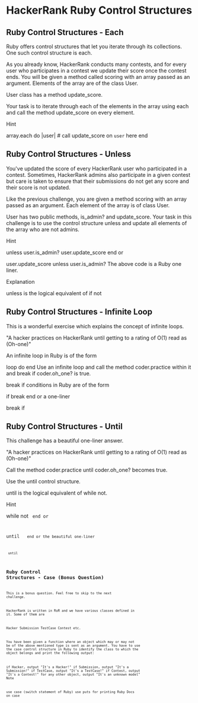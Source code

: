 HackerRank Ruby Control Structures
==================================
Ruby Control Structures - Each
------------------------------
Ruby offers control structures that let you iterate through its collections. One such control structure is each.

As you already know, HackerRank conducts many contests, and for every user who participates in a contest we update their score once the contest ends. You will be given a method called scoring with an array passed as an argument. Elements of the array are of the class User.

User class has a method update_score.

Your task is to iterate through each of the elements in the array using each and call the method update_score on every element.

Hint

array.each do |user|
    # call update_score on `user` here
end

Ruby Control Structures - Unless
--------------------------------
You've updated the score of every HackerRank user who participated in a contest. Sometimes, HackerRank admins also participate in a given contest but care is taken to ensure that their submissions do not get any score and their score is not updated.

Like the previous challenge, you are given a method scoring with an array passed as an argument. Each element of the array is of class User.

User has two public methods, is_admin? and update_score. Your task in this challenge is to use the control structure unless and update all elements of the array who are not admins.

Hint

unless user.is_admin?
    user.update_score
end
or

user.update_score unless user.is_admin? 
The above code is a Ruby one liner.

Explanation

unless is the logical equivalent of if not

Ruby Control Structures - Infinite Loop
---------------------------------------
This is a wonderful exercise which explains the concept of infinite loops.

"A hacker practices on HackerRank until getting to a rating of O(1) read as (Oh-one)"

An infinite loop in Ruby is of the form

loop do
end
Use an infinite loop and call the method coder.practice within it and break if coder.oh_one? is true.

break if conditions in Ruby are of the form

if <condition>
    break
end
or a one-liner

break if <condition>

Ruby Control Structures - Until
-------------------------------
This challenge has a beautiful one-liner answer.

"A hacker practices on HackerRank until getting to a rating of O(1) read as (Oh-one)"

Call the method coder.practice until coder.oh_one? becomes true.

Use the until control structure.

until is the logical equivalent of while not.

Hint

while not <condition>
    <code>
end
or

until <condition>
    <code>
end
or the beautiful one-liner

<code> until <condition>

Ruby Control Structures - Case (Bonus Question)
-----------------------------------------------
This is a bonus question. Feel free to skip to the next challenge.

HackerRank is written in RoR and we have various classes defined in it. Some of them are

Hacker
Submission
TestCase
Contest
etc.

You have been given a function where an object which may or may not be of the above mentioned type is sent as an argument. You have to use the case control structure in Ruby to identify the class to which the object belongs and print the following output:

if Hacker, output "It's a Hacker!"
if Submission, output "It's a Submission!"
if TestCase, output "It's a TestCase!"
if Contest, output "It's a Contest!"
for any other object, output "It's an unknown model"
Note

use case (switch statement of Ruby)
use puts for printing
Ruby Docs on case
